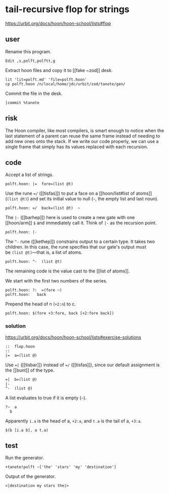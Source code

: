 # tail-recursive flop for strings

https://urbit.org/docs/hoon/hoon-school/lists#flop

## user

Rename this program.

	Edit ,s,polft,polftt,g

Extract hoon files and copy it to [[fake ~zod]] desk.

```shell
lit 'lit=polft.md' 'file=polft.hoon'
cp polft.hoon /n/local/home/jdc/urbit/zod/tanote/gen/
```

Commit the file in the desk.

```hoon
|commit %tanote
```

## risk

The Hoon compiler, like most compilers, is smart enough to notice when the last statement of a parent can reuse the same frame instead of needing to add new ones onto the stack. If we write our code properly, we can use a single frame that simply has its values replaced with each recursion.

## code

Accept a list of strings.

	polft.hoon: |=  fore=(list @t)

Use the rune `=/` ([[tisfas]]) to put a face on a [[hoon/list#list of atoms]] (`(list @t)`) and set its initial value to null (`~`, the empty list and last noun). 

	polft.hoon: =/  back=(list @t)  ~

The `|-` ([[barhep]]) here is used to create a new gate with one [[hoon/arm]] `$` and immediately call it.  Think of `|-` as the recursion point.

	polft.hoon: |-

The `^-` rune ([[kethep]]) constrains output to a certain type.  It takes two children.  In this case, the rune specifies that our gate's output must be `(list @t)`—that is, a list of atoms.

	polft.hoon: ^-  (list @t)

The remaining code is the value cast to the [[list of atoms]].

We start with the first two numbers of the series.

	polft.hoon: ?:  =(fore ~)
	polft.hoon:   back

Prepend the head of n (`+2:n`) to c.

	polft.hoon: $(fore +3:fore, back [+2:fore back])

### solution

https://urbit.org/docs/hoon/hoon-school/lists#exercise-solutions

```hoon
::  flop.hoon
::
|=  a=(list @)
```

Use `=|` ([[tisbar]]) instead of `=/` ([[tisfas]]), since our default assignment is the [[bunt]] of the type.

```hoon
=|  b=(list @)
|-
^-  (list @)
```

A list evaluates to true if it is empty (`~`).

```hoon
?~  a
  b
```

Apparently `i.a` is the head of a, `+2:a`, and `t.a` is the tail of a, `+3:a`.

```hoon
$(b [i.a b], a t.a)
```

## test

Run the generator.

```hoon
+tanote!polft ~['the' 'stars' 'my' 'destination']
```

Output of the generator.

```shell-session
<|destination my stars the|>
```

